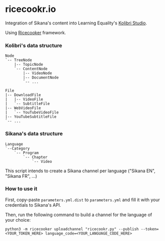 # ricecookr.io
Integration of Sikana's content into Learning Equality's [Kolibri Studio](https://contentworkshop.learningequality.org/).

Using [Ricecooker](https://github.com/learningequality/ricecooker) framework.

### Kolibri's data structure
```
Node
`-- TreeNode
    |-- TopicNode
    `-- ContentNode
        |-- VideoNode
        |-- DocumentNode
        `-- ...

File
|-- DownloadFile
|   |-- VideoFile
|   `-- SubtitleFile
|-- WebVideoFile
|   `-- YouTubeVideoFile
|-- YouTubeSubtitleFile
`-- ...
```

### Sikana's data structure
```
Language
`--Category
    `-- Program
        `-- Chapter
            `-- Video
```

This script intends to create a Sikana channel per language ("Sikana EN", "Sikana FR", ...)

### How to use it
First, copy-paste `parameters.yml.dist` to `parameters.yml` and fill it with your credentials to Sikana's API.

Then, run the following command to build a channel for the language of your choice:

`python3 -m ricecooker uploadchannel "ricecookr.py" --publish --token=<YOUR_TOKEN_HERE> language_code=<YOUR_LANGUAGE_CODE_HERE>`
